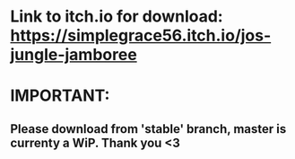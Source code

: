 # Link to itch.io for download: https://simplegrace56.itch.io/jos-jungle-jamboree

# IMPORTANT:
## Please download from 'stable' branch, master is currenty a WiP. Thank you <3
